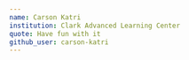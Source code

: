 ```yaml
---
name: Carson Katri
institution: Clark Advanced Learning Center
quote: Have fun with it
github_user: carson-katri
---
```

